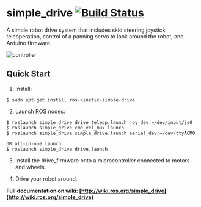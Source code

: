 # simple_drive [![Build Status](http://build.ros.org/buildStatus/icon?job=Kbin_uX64__simple_drive__ubuntu_xenial_amd64__binary)](http://build.ros.org/job/Kbin_uX64__simple_drive__ubuntu_xenial_amd64__binary)

A simple robot drive system that includes skid steering joystick teleoperation, control of a panning servo to look around the robot, and Arduino firmware.

![controller](http://wiki.ros.org/simple_drive?action=AttachFile&do=get&target=Xbox_Controller.png)

## Quick Start

1. Install:

```
$ sudo apt-get install ros-kinetic-simple-drive
```

2. Launch ROS nodes:

```
$ roslaunch simple_drive drive_teleop.launch joy_dev:=/dev/input/js0
$ roslaunch simple_drive cmd_vel_mux.launch
$ roslaunch simple_drive simple_drive.launch serial_dev:=/dev/ttyACM0

OR all-in-one launch:
$ roslaunch simple_drive drive.launch
```

3. Install the drive_firmware onto a microcontroller connected to motors and wheels.

4. Drive your robot around.

**Full documentation on wiki: [http://wiki.ros.org/simple_drive](http://wiki.ros.org/simple_drive)**
